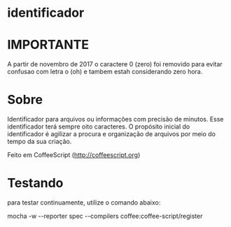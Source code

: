 identificador
==============================

# IMPORTANTE

A partir de novembro de 2017 o caractere 0 (zero) foi removido para evitar confusao com letra o (oh) e tambem estah considerando zero hora.

# Sobre

Identificador para arquivos ou informações com precisão de minutos. Esse identificador terá sempre oito caracteres. O propósito inicial do identificador é agilizar a procura e organização de arquivos por meio do tempo da sua criação.

Feito em CoffeeScript (http://coffeescript.org)

# Testando

para testar continuamente, utilize o comando abaixo:

mocha -w --reporter spec --compilers coffee:coffee-script/register

